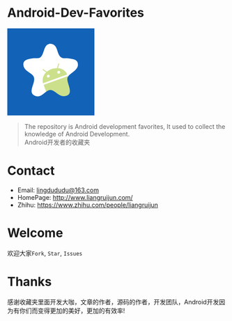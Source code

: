 # Android-Dev-Favorites
![favorite](Images/favorite.png "favorite")

> The repository is Android development favorites, It used to collect the knowledge of Android Development.  
> Android开发者的收藏夹

# Contact
* Email: lingdududu@163.com  
* HomePage: http://www.liangruijun.com/
* Zhihu: https://www.zhihu.com/people/liangruijun

# Welcome
欢迎大家`Fork`, `Star`, `Issues`

# Thanks
感谢收藏夹里面开发大咖，文章的作者，源码的作者，开发团队，Android开发因为有你们而变得更加的美好，更加的有效率!
